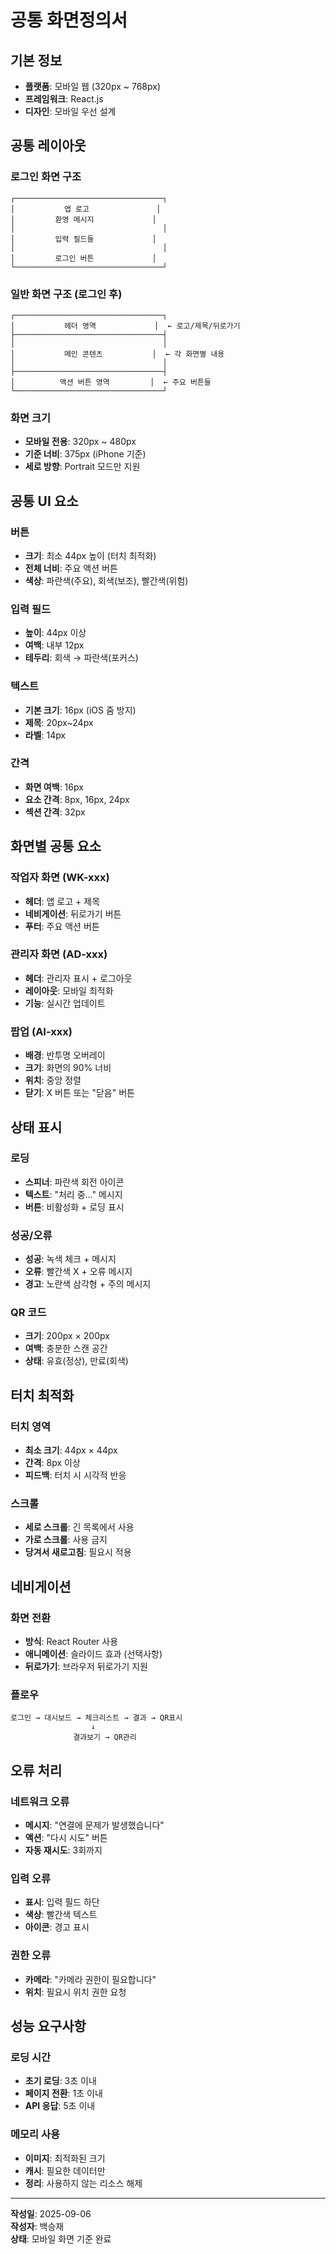 # 공통 화면정의서

## 기본 정보
- **플랫폼**: 모바일 웹 (320px ~ 768px)
- **프레임워크**: React.js
- **디자인**: 모바일 우선 설계

## 공통 레이아웃

### 로그인 화면 구조
```
┌─────────────────────────────────┐
│           앱 로고               │
│         환영 메시지             │
│                                 │
│         입력 필드들             │
│                                 │
│         로그인 버튼             │
└─────────────────────────────────┘
```

### 일반 화면 구조 (로그인 후)
```
┌─────────────────────────────────┐
│           헤더 영역             │  ← 로고/제목/뒤로가기
├─────────────────────────────────┤
│                                 │
│           메인 콘텐츠           │  ← 각 화면별 내용
│                                 │
├─────────────────────────────────┤
│          액션 버튼 영역         │  ← 주요 버튼들
└─────────────────────────────────┘
```

### 화면 크기
- **모바일 전용**: 320px ~ 480px
- **기준 너비**: 375px (iPhone 기준)
- **세로 방향**: Portrait 모드만 지원

## 공통 UI 요소

### 버튼
- **크기**: 최소 44px 높이 (터치 최적화)
- **전체 너비**: 주요 액션 버튼
- **색상**: 파란색(주요), 회색(보조), 빨간색(위험)

### 입력 필드
- **높이**: 44px 이상
- **여백**: 내부 12px
- **테두리**: 회색 → 파란색(포커스)

### 텍스트
- **기본 크기**: 16px (iOS 줌 방지)
- **제목**: 20px~24px
- **라벨**: 14px

### 간격
- **화면 여백**: 16px
- **요소 간격**: 8px, 16px, 24px
- **섹션 간격**: 32px

## 화면별 공통 요소

### 작업자 화면 (WK-xxx)
- **헤더**: 앱 로고 + 제목
- **네비게이션**: 뒤로가기 버튼
- **푸터**: 주요 액션 버튼

### 관리자 화면 (AD-xxx)
- **헤더**: 관리자 표시 + 로그아웃
- **레이아웃**: 모바일 최적화
- **기능**: 실시간 업데이트

### 팝업 (AI-xxx)
- **배경**: 반투명 오버레이
- **크기**: 화면의 90% 너비
- **위치**: 중앙 정렬
- **닫기**: X 버튼 또는 "닫음" 버튼

## 상태 표시

### 로딩
- **스피너**: 파란색 회전 아이콘
- **텍스트**: "처리 중..." 메시지
- **버튼**: 비활성화 + 로딩 표시

### 성공/오류
- **성공**: 녹색 체크 + 메시지
- **오류**: 빨간색 X + 오류 메시지
- **경고**: 노란색 삼각형 + 주의 메시지

### QR 코드
- **크기**: 200px × 200px
- **여백**: 충분한 스캔 공간
- **상태**: 유효(정상), 만료(회색)

## 터치 최적화

### 터치 영역
- **최소 크기**: 44px × 44px
- **간격**: 8px 이상
- **피드백**: 터치 시 시각적 반응

### 스크롤
- **세로 스크롤**: 긴 목록에서 사용
- **가로 스크롤**: 사용 금지
- **당겨서 새로고침**: 필요시 적용

## 네비게이션

### 화면 전환
- **방식**: React Router 사용
- **애니메이션**: 슬라이드 효과 (선택사항)
- **뒤로가기**: 브라우저 뒤로가기 지원

### 플로우
```
로그인 → 대시보드 → 체크리스트 → 결과 → QR표시
                  ↓
              결과보기 → QR관리
```

## 오류 처리

### 네트워크 오류
- **메시지**: "연결에 문제가 발생했습니다"
- **액션**: "다시 시도" 버튼
- **자동 재시도**: 3회까지

### 입력 오류
- **표시**: 입력 필드 하단
- **색상**: 빨간색 텍스트
- **아이콘**: 경고 표시

### 권한 오류
- **카메라**: "카메라 권한이 필요합니다"
- **위치**: 필요시 위치 권한 요청

## 성능 요구사항

### 로딩 시간
- **초기 로딩**: 3초 이내
- **페이지 전환**: 1초 이내
- **API 응답**: 5초 이내

### 메모리 사용
- **이미지**: 최적화된 크기
- **캐시**: 필요한 데이터만
- **정리**: 사용하지 않는 리소스 해제

---
**작성일**: 2025-09-06  
**작성자**: 백승재  
**상태**: 모바일 화면 기준 완료
